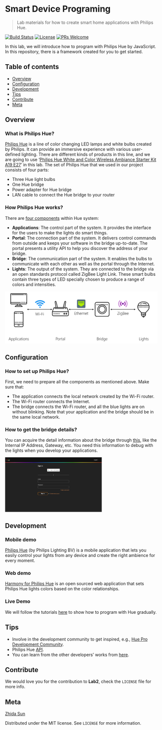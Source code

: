 # Smart Device Programing
> Lab materials for how to create smart home applications with Philips Hue.

[![Build Status][travis-image]][travis-url]
[![License][license-image]][license-url]
[![PRs Welcome](https://img.shields.io/badge/PRs-welcome-brightgreen.svg?style=flat-square)](http://makeapullrequest.com)

In this lab, we will introduce how to program with Philips Hue by JavaScript. In this repository, there is a framework created for you to get started.

## Table of contents

- [Overview](#overview)
- [Configuration](#configuration)
- [Development](#development)
- [Tips](#tips)
- [Contribute](#contribute)
- [Meta](#meta)

## Overview

### What is Philips Hue?
[Philips Hue](https://en.wikipedia.org/wiki/Philips_Hue) is a line of color changing LED lamps and white bulbs created by Philips. It can provide an immersive
experience with various user-defined lighting. There are different kinds of products in this line, and we are going to
use ‘[Philips Hue White and Color Wireless Ambiance Starter Kit A19 E27](https://www.apple.com/hk/shop/product/HJCA2PA/B/philips-hue-white-and-color-wireless-ambiance-starter-kit-a19-e27)’ in this lab.
The set of Philips Hue that we used in our project consists of four parts:
* Three Hue light bulbs
* One Hue bridge
* Power adapter for Hue bridge
* LAN cable to connect the Hue bridge to your router

### How Philips Hue works?
There are [four components](https://developers.meethue.com/) within Hue system:
* __Applications__: The control part of the system. It provides the interface for the users to make the lights do smart things.
* __Portal__: The connection part of the system. It delivers control commands from outside and keeps your software in the bridge up-to-date. The portal presents a utility API to help you discover the address of your bridge.
* __Bridge__: The communication part of the system. It enables the bulbs to communicate with each other as well as the portal through the Internet.
* __Lights__: The output of the system. They are connected to the bridge via an open standards protocol called ZigBee Light Link. These smart bulbs contain three types of LED specially chosen to produce a range of colors and intensities.

![](Structure.png)

## Configuration

### How to set up Philips Hue?
First, we need to prepare all the components as mentioned above. Make sure that:
* The application connects the local network created by the Wi-Fi router.
* The Wi-Fi router connects the Internet.
* The bridge connects the Wi-Fi router, and all the blue lights are on without blinking.
Note that your application and the bridge should be in the same local network.

### How to get the bridge details?
You can acquire the detail information about the bridge through [this](https://account.meethue.com/login), like the Internal IP Address, Gateway, etc. You need this information to debug with the lights when you develop your applications.

<img src="indexpage.png" alt="Drawing" style="width: 320px;"/>

## Development

### Mobile demo
[Philips Hue](https://itunes.apple.com/us/app/philips-hue/id1055281310?mt=8) (by Philips Lighting BV) is a mobile application that lets you easily control your lights from any device and create the right ambience for every moment.

### Web demo
[Harmony for Philips Hue](http://benknight.github.io/hue-harmony/) is an open sourced web application that sets Philips Hue lights colors based on the color relationships.

### Live Demo
We will follow the tutorials [here](https://developers.meethue.com/documentation/getting-started) to show how to program with Hue gradually.


## Tips
+ Involve in the development community to get inspired, e.g., [Hue Pro Development Community](https://plus.google.com/communities/117365177082293877496).
+ Philips Hue [API](https://developers.meethue.com/philips-hue-api).
+ You can learn from the other developers’ works from [here](https://developers.meethue.com/tools-and-sdks).


## Contribute

We would love you for the contribution to **Lab2**, check the ``LICENSE`` file for more info.

## Meta

[Zhida Sun](http://zsunaj.student.ust.hk/)

Distributed under the MIT license. See ``LICENSE`` for more information.

[swift-image]:https://img.shields.io/badge/swift-3.0-orange.svg
[swift-url]: https://swift.org/
[license-image]: https://img.shields.io/badge/License-MIT-blue.svg
[license-url]: LICENSE
[travis-image]: https://img.shields.io/travis/dbader/node-datadog-metrics/master.svg?style=flat-square
[travis-url]: https://travis-ci.org/dbader/node-datadog-metrics
[codebeat-image]: https://codebeat.co/badges/c19b47ea-2f9d-45df-8458-b2d952fe9dad
[codebeat-url]: https://codebeat.co/projects/github-com-vsouza-awesomeios-com

